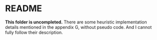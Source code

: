 # README

**This folder is uncompleted.** There are some heuristic implementation details mentioned in the appendix G, without pseudo code. And I cannot fully follow their description.